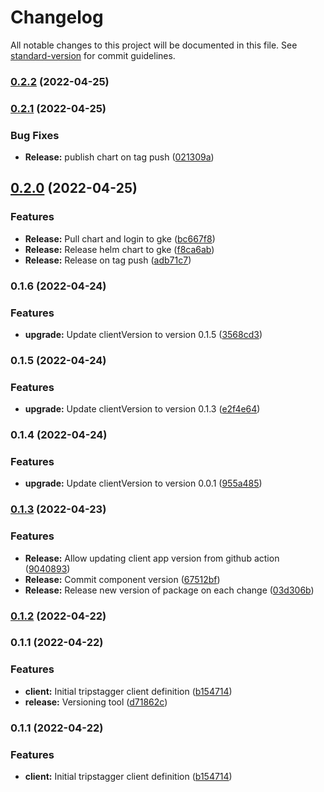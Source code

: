 # Changelog

All notable changes to this project will be documented in this file. See [standard-version](https://github.com/conventional-changelog/standard-version) for commit guidelines.

### [0.2.2](https://github.com/Tripstagger-AA/tripstagger-helm-chart/compare/v0.2.1...v0.2.2) (2022-04-25)

### [0.2.1](https://github.com/Tripstagger-AA/tripstagger-helm-chart/compare/v0.2.0...v0.2.1) (2022-04-25)


### Bug Fixes

* **Release:** publish chart on tag push ([021309a](https://github.com/Tripstagger-AA/tripstagger-helm-chart/commit/021309aa52dd1d4f3ff87d04e6e0cc29e777d83d))

## [0.2.0](https://github.com/Tripstagger-AA/tripstagger-helm-chart/compare/v0.1.6...v0.2.0) (2022-04-25)


### Features

* **Release:** Pull chart and login to gke ([bc667f8](https://github.com/Tripstagger-AA/tripstagger-helm-chart/commit/bc667f80632f4fdc1dd2dfedf58ca522284c53b0))
* **Release:** Release helm chart to gke ([f8ca6ab](https://github.com/Tripstagger-AA/tripstagger-helm-chart/commit/f8ca6ab604dba188db3da9157793f60e48c428eb))
* **Release:** Release on tag push ([adb71c7](https://github.com/Tripstagger-AA/tripstagger-helm-chart/commit/adb71c78d804b9ab54effd297d81cb333171ec69))

### 0.1.6 (2022-04-24)


### Features

* **upgrade:** Update clientVersion to version 0.1.5 ([3568cd3](https://github.com/Tripstagger-AA/tripstagger-helm-chart/commit/3568cd3cb6ab82b6a4548ba5ccda8360573ad741))

### 0.1.5 (2022-04-24)


### Features

* **upgrade:** Update clientVersion to version 0.1.3 ([e2f4e64](https://github.com/Tripstagger-AA/tripstagger-helm-chart/commit/e2f4e64659f9fbc540db4cf9c61e3f2ac9f5da51))

### 0.1.4 (2022-04-24)


### Features

* **upgrade:** Update clientVersion to version 0.0.1 ([955a485](https://github.com/Tripstagger-AA/tripstagger-helm-chart/commit/955a4859ac5c5369c2222e8eae76635d08621205))

### [0.1.3](https://github.com/Tripstagger-AA/tripstagger-helm-chart/compare/v0.1.2...v0.1.3) (2022-04-23)


### Features

* **Release:** Allow updating client app version from github action ([9040893](https://github.com/Tripstagger-AA/tripstagger-helm-chart/commit/904089309643bdf7e96baf78e19f984070f1239c))
* **Release:** Commit component version ([67512bf](https://github.com/Tripstagger-AA/tripstagger-helm-chart/commit/67512bf968fec0c156158a2dc188d9e748f3cbd0))
* **Release:** Release new version of package on each change ([03d306b](https://github.com/Tripstagger-AA/tripstagger-helm-chart/commit/03d306bde1b7252bfd33ad179e11797168237683))

### [0.1.2](https://github.com/Tripstagger-AA/tripstagger-helm-chart/compare/v0.1.1...v0.1.2) (2022-04-22)

### 0.1.1 (2022-04-22)


### Features

* **client:** Initial tripstagger client definition ([b154714](https://github.com/Tripstagger-AA/tripstagger-helm-chart/commit/b15471436f4c38d714c400aa7e9e48e73ad91ccf))
* **release:** Versioning tool ([d71862c](https://github.com/Tripstagger-AA/tripstagger-helm-chart/commit/d71862ca68a2025c876fcbbb8f351fd2a8eda65f))

### 0.1.1 (2022-04-22)


### Features

* **client:** Initial tripstagger client definition ([b154714](https://github.com/Tripstagger-AA/tripstagger-helm-chart/commit/b15471436f4c38d714c400aa7e9e48e73ad91ccf))
